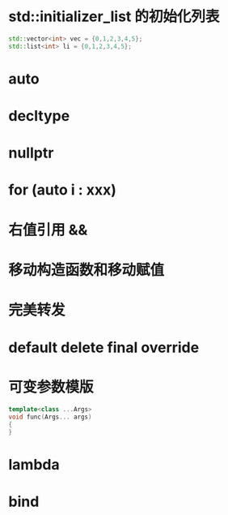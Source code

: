 # std::initializer_list 的初始化列表
```c++
std::vector<int> vec = {0,1,2,3,4,5};
std::list<int> li = {0,1,2,3,4,5};
```

# auto

# decltype

# nullptr

# for (auto i : xxx)

# 右值引用 &&

# 移动构造函数和移动赋值

# 完美转发

# default delete final override

# 可变参数模版
```c++
template<class ...Args>
void func(Args... args)
{
}
```

# lambda

# bind